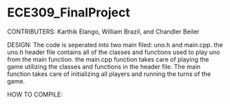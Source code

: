 # ECE309_FinalProject

CONTRIBUTERS: Karthik Elango, William Brazil, and Chandler Beiler

DESIGN:
The code is seperated into two main filed: uno.h and main.cpp.
the uno.h header file contains all of the classes and functions used to play uno from the main function.
the main.cpp function takes care of playing the game utilizing the classes and functions in the header file. The main function takes care of initializing all players and running the turns of the game.

HOW TO COMPILE:
